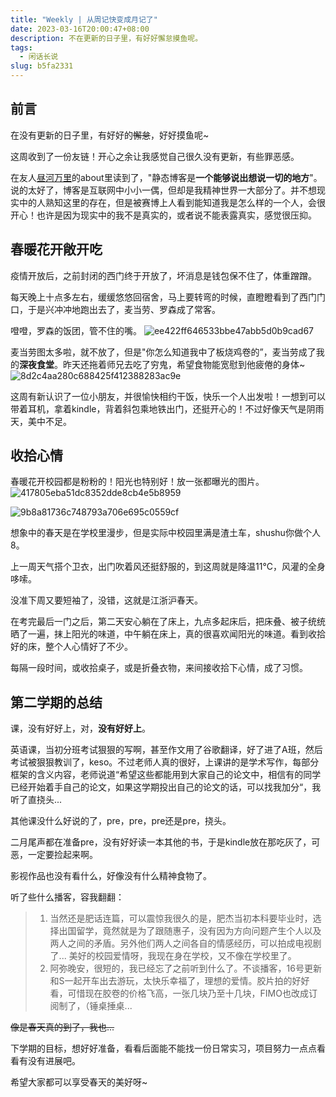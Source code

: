 ```yaml
---
title: "Weekly | 从周记快变成月记了"
date: 2023-03-16T20:00:47+08:00
description: 不在更新的日子里，有好好懈怠摸鱼呢。
tags:
  - 闲话长说
slug: b5fa2331
---
```


## 前言

在没有更新的日子里，有好好的~~懈怠~~，好好摸鱼呢~

这周收到了一份友链！开心之余让我感觉自己很久没有更新，有些罪恶感。

在友人[昼河万里](https://tothemoonriver.icu/)的about里读到了，"静态博客是**一个能够说出想说一切的地方**"。说的太好了，博客是互联网中小小一偶，但却是我精神世界一大部分了。并不想现实中的人熟知这里的存在，但是被赛博上人看到能知道我是怎么样的一个人，会很开心！也许是因为现实中的我不是真实的，或者说不能表露真实，感觉很压抑。

## 春暖花开敞开吃

疫情开放后，之前封闭的西门终于开放了，坏消息是钱包保不住了，体重蹭蹭。

每天晚上十点多左右，缓缓悠悠回宿舍，马上要转弯的时候，直瞪瞪看到了西门门口，于是兴冲冲地跑出去了，麦当劳、罗森成了常客。

噔噔，罗森的饭团，管不住的嘴。
![ee422ff646533bbe47abb5d0b9cad67](http://pic.shixiaocaia.fun/202303162002477.jpeg)

麦当劳图太多啦，就不放了，但是"你怎么知道我中了板烧鸡卷的”，麦当劳成了我的**深夜食堂**。昨天还拖着师兄去吃了穷鬼，希望食物能宽慰到他疲倦的身体~
![8d2c4aa280c688425f412388283ac9e](http://pic.shixiaocaia.fun/202303162002862.jpg)

这周有新认识了一位小朋友，并很愉快相约干饭，快乐一个人出发啦！一想到可以带着耳机，拿着kindle，背着斜包乘地铁出门，还挺开心的！不过好像天气是阴雨天，美中不足。

## 收拾心情

春暖花开校园都是粉粉的！阳光也特别好！放一张都曝光的图片。
![417805eba51dc8352dde8cb4e5b8959](http://pic.shixiaocaia.fun/202303162002731.jpg)

![9b8a81736c748793a706e695c0559cf](http://pic.shixiaocaia.fun/202303162002325.jpg)

想象中的春天是在学校里漫步，但是实际中校园里满是渣土车，shushu你做个人8。

上一周天气搭个卫衣，出门吹着风还挺舒服的，到这周就是降温11°C，风灌的全身哆嗦。

没准下周又要短袖了，没错，这就是江浙沪春天。

在考完最后一门之后，第二天安心躺在了床上，九点多起床后，把床叠、被子统统晒了一遍，抹上阳光的味道，中午躺在床上，真的很喜欢闻阳光的味道。看到收拾好的床，整个人心情好了不少。

每隔一段时间，或收拾桌子，或是折叠衣物，来间接收拾下心情，成了习惯。

## 第二学期的总结

课，没有好好上，对，**没有好好上**。

英语课，当初分班考试狠狠的写啊，甚至作文用了谷歌翻译，好了进了A班，然后考试被狠狠教训了，keso。不过老师人真的很好，上课讲的是学术写作，每部分框架的含义内容，老师说道“希望这些都能用到大家自己的论文中，相信有的同学已经开始着手自己的论文，如果这学期投出自己的论文的话，可以找我加分“，我听了直挠头...

其他课没什么好说的了，pre，pre，pre还是pre，挠头。

二月尾声都在准备pre，没有好好读一本其他的书，于是kindle放在那吃灰了，可恶，一定要捡起来啊。

影视作品也没有看什么，好像没有什么精神食物了。

听了些什么播客，容我翻翻：
> 1. 当然还是肥话连篇，可以震惊我很久的是，肥杰当初本科要毕业时，选择出国留学，竟然就是为了跟随惠子，没有因为方向问题产生个人以及两人之间的矛盾。另外他们两人之间各自的情感经历，可以拍成电视剧了... 美好的校园爱情呀，我现在身在学校，又不像在学校里了。
> 2. 阿弥晚安，很短的，我已经忘了之前听到什么了。不谈播客，16号更新和S一起开车出去游玩，太快乐幸福了，理想的爱情。胶片拍的好好看，可惜现在胶卷的价格飞高，一张几块乃至十几块，FIMO也改成订阅制了，（锤桌捶桌...

~~像是春天真的到了，我也...~~

下学期的目标，想好好准备，看看后面能不能找一份日常实习，项目努力一点点看看有没有进展吧。

希望大家都可以享受春天的美好呀~









